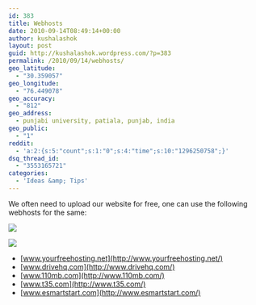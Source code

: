 ```yaml
---
id: 383
title: Webhosts
date: 2010-09-14T08:49:14+00:00
author: kushalashok
layout: post
guid: http://kushalashok.wordpress.com/?p=383
permalink: /2010/09/14/webhosts/
geo_latitude:
  - "30.359057"
geo_longitude:
  - "76.449078"
geo_accuracy:
  - "812"
geo_address:
  - punjabi university, patiala, punjab, india
geo_public:
  - "1"
reddit:
  - 'a:2:{s:5:"count";s:1:"0";s:4:"time";s:10:"1296250758";}'
dsq_thread_id:
  - "3553165721"
categories:
  - 'Ideas &amp; Tips'
---
```

We often need to upload our website for free, one can use the following webhosts for the same:

![](/Users/Kushal/AppData/Local/Temp/moz-screenshot-1.png)

![](/Users/Kushal/AppData/Local/Temp/moz-screenshot-2.png)

  * [www.yourfreehosting.net](http://www.yourfreehosting.net/)
  * [www.drivehq.com](http://www.drivehq.com/)
  * [www.110mb.com](http://www.110mb.com/)
  * [www.t35.com](http://www.t35.com/)
  * [www.esmartstart.com](http://www.esmartstart.com/)